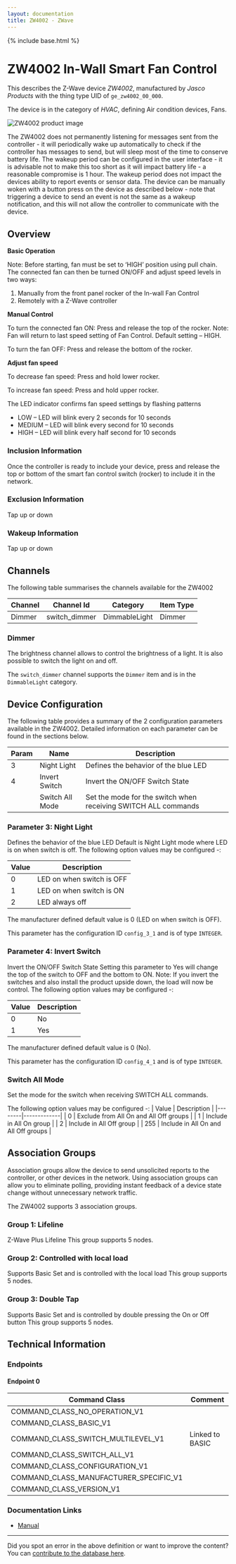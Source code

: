 ```yaml
---
layout: documentation
title: ZW4002 - ZWave
---
```


{% include base.html %}

# ZW4002 In-Wall Smart Fan Control
This describes the Z-Wave device *ZW4002*, manufactured by *Jasco Products* with the thing type UID of ```ge_zw4002_00_000```.

The device is in the category of *HVAC*, defining Air condition devices, Fans.

<img src="https://www.cd-jackson.com/zwave_device_uploads/281/281_default.jpg" alt="ZW4002 product image">


The ZW4002 does not permanently listening for messages sent from the controller - it will periodically wake up automatically to check if the controller has messages to send, but will sleep most of the time to conserve battery life. The wakeup period can be configured in the user interface - it is advisable not to make this too short as it will impact battery life - a reasonable compromise is 1 hour. The wakeup period does not impact the devices ability to report events or sensor data. The device can be manually woken with a button press on the device as described below - note that triggering a device to send an event is not the same as a wakeup notification, and this will not allow the controller to communicate with the device.

## Overview

**Basic Operation**

Note: Before starting, fan must be set to ‘HIGH’ position using pull chain. The connected fan can then be turned ON/OFF and adjust speed levels in two ways:

1. Manually from the front panel rocker of the In-wall Fan Control
2. Remotely with a Z-Wave controller

**Manual Control**

To turn the connected fan ON: Press and release the top of the rocker. Note: Fan will return to last speed setting of Fan Control. Default setting – HIGH.

To turn the fan OFF: Press and release the bottom of the rocker.

**Adjust fan speed**

To decrease fan speed: Press and hold lower rocker.

To increase fan speed: Press and hold upper rocker.

The LED indicator confirms fan speed settings by flashing patterns

- LOW – LED will blink every 2 seconds for 10 seconds
- MEDIUM – LED will blink every second for 10 seconds
- HIGH – LED will blink every half second for 10 seconds

### Inclusion Information

Once the controller is ready to include your device, press and release the top or bottom of the smart fan control switch (rocker) to include it in the network.

### Exclusion Information

Tap up or down

### Wakeup Information

Tap up or down

## Channels

The following table summarises the channels available for the ZW4002

| Channel | Channel Id | Category | Item Type |
|---------|------------|----------|-----------|
| Dimmer | switch_dimmer | DimmableLight | Dimmer | 

### Dimmer

The brightness channel allows to control the brightness of a light.
            It is also possible to switch the light on and off.
        

The ```switch_dimmer``` channel supports the ```Dimmer``` item and is in the ```DimmableLight``` category.



## Device Configuration

The following table provides a summary of the 2 configuration parameters available in the ZW4002.
Detailed information on each parameter can be found in the sections below.

| Param | Name  | Description |
|-------|-------|-------------|
| 3 | Night Light | Defines the behavior of the blue LED |
| 4 | Invert Switch | Invert the ON/OFF Switch State |
|  | Switch All Mode | Set the mode for the switch when receiving SWITCH ALL commands |

### Parameter 3: Night Light

Defines the behavior of the blue LED
Default is Night Light mode where LED is on when switch is off.
The following option values may be configured -:

| Value  | Description |
|--------|-------------|
| 0 | LED on when switch is OFF |
| 1 | LED on when switch is ON |
| 2 | LED always off |

The manufacturer defined default value is 0 (LED on when switch is OFF).

This parameter has the configuration ID ```config_3_1``` and is of type ```INTEGER```.


### Parameter 4: Invert Switch

Invert the ON/OFF Switch State
Setting this parameter to Yes will change the top of the switch to OFF and the bottom to ON. Note: If you invert the switches and also install the product upside down, the load will now be control.
The following option values may be configured -:

| Value  | Description |
|--------|-------------|
| 0 | No |
| 1 | Yes |

The manufacturer defined default value is 0 (No).

This parameter has the configuration ID ```config_4_1``` and is of type ```INTEGER```.

### Switch All Mode

Set the mode for the switch when receiving SWITCH ALL commands.

The following option values may be configured -:
| Value  | Description |
|--------|-------------|
| 0 | Exclude from All On and All Off groups |
| 1 | Include in All On group |
| 2 | Include in All Off group |
| 255 | Include in All On and All Off groups |


## Association Groups

Association groups allow the device to send unsolicited reports to the controller, or other devices in the network. Using association groups can allow you to eliminate polling, providing instant feedback of a device state change without unnecessary network traffic.

The ZW4002 supports 3 association groups.

### Group 1: Lifeline

Z-Wave Plus Lifeline
This group supports 5 nodes.

### Group 2: Controlled with local load

Supports Basic Set and is controlled with the local load
This group supports 5 nodes.

### Group 3: Double Tap

Supports Basic Set and is controlled by double pressing the On or Off button
This group supports 5 nodes.

## Technical Information

### Endpoints

#### Endpoint 0

| Command Class | Comment |
|---------------|---------|
| COMMAND_CLASS_NO_OPERATION_V1| |
| COMMAND_CLASS_BASIC_V1| |
| COMMAND_CLASS_SWITCH_MULTILEVEL_V1| Linked to BASIC|
| COMMAND_CLASS_SWITCH_ALL_V1| |
| COMMAND_CLASS_CONFIGURATION_V1| |
| COMMAND_CLASS_MANUFACTURER_SPECIFIC_V1| |
| COMMAND_CLASS_VERSION_V1| |

### Documentation Links

* [Manual](https://www.cd-jackson.com/zwave_device_uploads/281/12730-EnFrSp-QStart-V1-081314.pdf)

---

Did you spot an error in the above definition or want to improve the content?
You can [contribute to the database here](http://www.cd-jackson.com/index.php/zwave/zwave-device-database/zwave-device-list/devicesummary/281).
